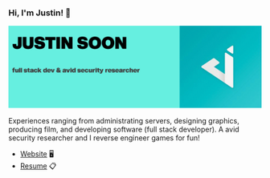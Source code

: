### Hi, I'm Justin! 👋
<img src="https://raw.githubusercontent.com/justinsoon/justinsoon/master/gh-banner.png" alt="banner thats says Justin Soon - full stack dev & avid security researcher, with a logo of a J">

Experiences ranging from administrating servers, designing graphics, producing film, and developing software (full stack developer). A avid security researcher and I reverse engineer games for fun!

- <a href="https://www.github.io/justinsoon">Website</a> 🖥️
- <a href="https://www.github.io/justinsoon/resume">Resume</a> 📋
